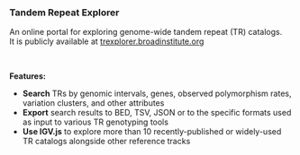 ### Tandem Repeat Explorer

An online portal for exploring genome-wide tandem repeat (TR) catalogs. <br />
It is publicly available at 
[trexplorer.broadinstitute.org](https://trexplorer.broadinstitute.org/)

<br />
<p><b>Features:</b>
    <ul>
        <li><b>Search</b> TRs by genomic intervals, genes, observed polymorphism rates, variation clusters, and other attributes</li>
        <li><b>Export</b> search results to BED, TSV, JSON or to the specific formats used as input to various TR genotyping tools</li>
        <li><b>Use IGV.js</b> to explore more than 10 recently-published or widely-used TR catalogs alongside other reference tracks</li>
    </ul>
</p>

